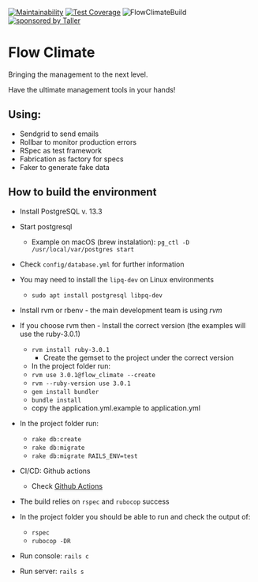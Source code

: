 [![Maintainability](https://api.codeclimate.com/v1/badges/bd4ed58b6b08523b837a/maintainability)](https://codeclimate.com/github/TallerWebSolutions/flow_climate/maintainability)
[![Test Coverage](https://api.codeclimate.com/v1/badges/bd4ed58b6b08523b837a/test_coverage)](https://codeclimate.com/github/TallerWebSolutions/flow_climate/test_coverage)
![FlowClimateBuild](https://github.com/TallerWebSolutions/flow_climate/workflows/FlowClimateBuild/badge.svg)
[![sponsored by Taller](https://raw.githubusercontent.com/TallerWebSolutions/tallerwebsolutions.github.io/master/sponsored-by-taller.png)](https://taller.net.br/en/)

# Flow Climate

Bringing the management to the next level.

Have the ultimate management tools in your hands!

## Using:

- Sendgrid to send emails
- Rollbar to monitor production errors
- RSpec as test framework
- Fabrication as factory for specs
- Faker to generate fake data

## How to build the environment

- Install PostgreSQL v. 13.3
- Start postgresql
  - Example on macOS (brew instalation): `pg_ctl -D /usr/local/var/postgres start`
- Check `config/database.yml` for further information
- You may need to install the `lipq-dev` on Linux environments
  - `sudo apt install postgresql libpq-dev`
- Install rvm or rbenv - the main development team is using _rvm_
- If you choose rvm then - Install the correct version (the examples will use the ruby-3.0.1)
  - `rvm install ruby-3.0.1`
    - Create the gemset to the project under the correct version
  - In the project folder run:
  - `rvm use 3.0.1@flow_climate --create`
  - `rvm --ruby-version use 3.0.1`
  - `gem install bundler`
  - `bundle install`
  - copy the application.yml.example to application.yml
- In the project folder run:

  - `rake db:create`
  - `rake db:migrate`
  - `rake db:migrate RAILS_ENV=test`

- CI/CD: Github actions

  - Check [Github Actions](https://github.com/TallerWebSolutions/flow_climate/tree/develop/.github/workflows)

- The build relies on `rspec` and `rubocop` success
- In the project folder you should be able to run and check the output of:

  - `rspec`
  - `rubocop -DR`

- Run console: `rails c`
- Run server: `rails s`
